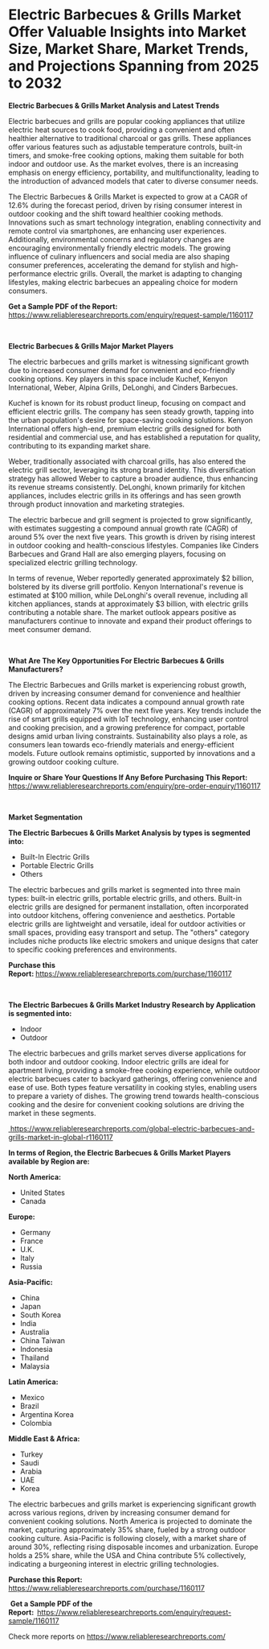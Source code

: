 <p><h1>Electric Barbecues & Grills Market Offer Valuable Insights into Market Size, Market Share, Market Trends, and Projections Spanning from 2025 to 2032</h1></p><p><strong>Electric Barbecues & Grills Market Analysis and Latest Trends</strong></p>
<p><p>Electric barbecues and grills are popular cooking appliances that utilize electric heat sources to cook food, providing a convenient and often healthier alternative to traditional charcoal or gas grills. These appliances offer various features such as adjustable temperature controls, built-in timers, and smoke-free cooking options, making them suitable for both indoor and outdoor use. As the market evolves, there is an increasing emphasis on energy efficiency, portability, and multifunctionality, leading to the introduction of advanced models that cater to diverse consumer needs.</p><p>The Electric Barbecues & Grills Market is expected to grow at a CAGR of 12.6% during the forecast period, driven by rising consumer interest in outdoor cooking and the shift toward healthier cooking methods. Innovations such as smart technology integration, enabling connectivity and remote control via smartphones, are enhancing user experiences. Additionally, environmental concerns and regulatory changes are encouraging environmentally friendly electric models. The growing influence of culinary influencers and social media are also shaping consumer preferences, accelerating the demand for stylish and high-performance electric grills. Overall, the market is adapting to changing lifestyles, making electric barbecues an appealing choice for modern consumers.</p></p>
<p><strong>Get a Sample PDF of the Report:&nbsp;</strong> <a href="https://www.reliableresearchreports.com/enquiry/request-sample/1160117?utm_campaign=3315&utm_medium=2&utm_source=Github&utm_content=ia&utm_term=22032025&utm_id=electric-barbecues-grills">https://www.reliableresearchreports.com/enquiry/request-sample/1160117</a></p>
<p>&nbsp;</p>
<p><strong>Electric Barbecues & Grills Major Market Players</strong></p>
<p><p>The electric barbecues and grills market is witnessing significant growth due to increased consumer demand for convenient and eco-friendly cooking options. Key players in this space include Kuchef, Kenyon International, Weber, Alpina Grills, DeLonghi, and Cinders Barbecues.</p><p>Kuchef is known for its robust product lineup, focusing on compact and efficient electric grills. The company has seen steady growth, tapping into the urban population's desire for space-saving cooking solutions. Kenyon International offers high-end, premium electric grills designed for both residential and commercial use, and has established a reputation for quality, contributing to its expanding market share.</p><p>Weber, traditionally associated with charcoal grills, has also entered the electric grill sector, leveraging its strong brand identity. This diversification strategy has allowed Weber to capture a broader audience, thus enhancing its revenue streams consistently. DeLonghi, known primarily for kitchen appliances, includes electric grills in its offerings and has seen growth through product innovation and marketing strategies.</p><p>The electric barbecue and grill segment is projected to grow significantly, with estimates suggesting a compound annual growth rate (CAGR) of around 5% over the next five years. This growth is driven by rising interest in outdoor cooking and health-conscious lifestyles. Companies like Cinders Barbecues and Grand Hall are also emerging players, focusing on specialized electric grilling technology.</p><p>In terms of revenue, Weber reportedly generated approximately $2 billion, bolstered by its diverse grill portfolio. Kenyon International's revenue is estimated at $100 million, while DeLonghi's overall revenue, including all kitchen appliances, stands at approximately $3 billion, with electric grills contributing a notable share. The market outlook appears positive as manufacturers continue to innovate and expand their product offerings to meet consumer demand.</p></p>
<p>&nbsp;</p>
<p><strong>What Are The Key Opportunities For Electric Barbecues & Grills Manufacturers?</strong></p>
<p><p>The Electric Barbecues and Grills market is experiencing robust growth, driven by increasing consumer demand for convenience and healthier cooking options. Recent data indicates a compound annual growth rate (CAGR) of approximately 7% over the next five years. Key trends include the rise of smart grills equipped with IoT technology, enhancing user control and cooking precision, and a growing preference for compact, portable designs amid urban living constraints. Sustainability also plays a role, as consumers lean towards eco-friendly materials and energy-efficient models. Future outlook remains optimistic, supported by innovations and a growing outdoor cooking culture.</p></p>
<p><strong>Inquire or Share Your Questions If Any Before Purchasing This Report:</strong> <a href="https://www.reliableresearchreports.com/enquiry/pre-order-enquiry/1160117?utm_campaign=3315&utm_medium=2&utm_source=Github&utm_content=ia&utm_term=22032025&utm_id=electric-barbecues-grills">https://www.reliableresearchreports.com/enquiry/pre-order-enquiry/1160117</a></p>
<p>&nbsp;</p>
<p><strong>Market Segmentation</strong></p>
<p><strong>The Electric Barbecues & Grills Market Analysis by types is segmented into:</strong></p>
<p><ul><li>Built-In Electric Grills</li><li>Portable Electric Grills</li><li>Others</li></ul></p>
<p><p>The electric barbecues and grills market is segmented into three main types: built-in electric grills, portable electric grills, and others. Built-in electric grills are designed for permanent installation, often incorporated into outdoor kitchens, offering convenience and aesthetics. Portable electric grills are lightweight and versatile, ideal for outdoor activities or small spaces, providing easy transport and setup. The "others" category includes niche products like electric smokers and unique designs that cater to specific cooking preferences and environments.</p></p>
<p><strong>Purchase this Report:&nbsp;</strong><a href="https://www.reliableresearchreports.com/purchase/1160117?utm_campaign=3315&utm_medium=2&utm_source=Github&utm_content=ia&utm_term=22032025&utm_id=electric-barbecues-grills">https://www.reliableresearchreports.com/purchase/1160117</a></p>
<p>&nbsp;</p>
<p><strong>The Electric Barbecues & Grills Market Industry Research by Application is segmented into:</strong></p>
<p><ul><li>Indoor</li><li>Outdoor</li></ul></p>
<p><p>The electric barbecues and grills market serves diverse applications for both indoor and outdoor cooking. Indoor electric grills are ideal for apartment living, providing a smoke-free cooking experience, while outdoor electric barbecues cater to backyard gatherings, offering convenience and ease of use. Both types feature versatility in cooking styles, enabling users to prepare a variety of dishes. The growing trend towards health-conscious cooking and the desire for convenient cooking solutions are driving the market in these segments.</p></p>
<p><a href="https://www.reliableresearchreports.com/global-electric-barbecues-and-grills-market-in-global-r1160117?utm_campaign=3315&utm_medium=2&utm_source=Github&utm_content=ia&utm_term=22032025&utm_id=electric-barbecues-grills">&nbsp;https://www.reliableresearchreports.com/global-electric-barbecues-and-grills-market-in-global-r1160117</a></p>
<p><strong>In terms of Region, the Electric Barbecues & Grills Market Players available by Region are:</strong></p>
<p>
    <p> <strong> North America: </strong>
        <ul>
            <li>United States</li>
            <li>Canada</li>
        </ul>
        </p> 
    <p> <strong> Europe: </strong>
        <ul>
            <li>Germany</li>
            <li>France</li>
            <li>U.K.</li>
            <li>Italy</li>
            <li>Russia</li>
        </ul>
        </p> 
    <p> <strong> Asia-Pacific: </strong>
        <ul>
            <li>China</li>
            <li>Japan</li>
            <li>South Korea</li>
            <li>India</li>
            <li>Australia</li>
            <li>China Taiwan</li>
            <li>Indonesia</li>
            <li>Thailand</li>
            <li>Malaysia</li>
        </ul>
        </p> 
    <p> <strong> Latin America: </strong>
        <ul>
            <li>Mexico</li>
            <li>Brazil</li>
            <li>Argentina Korea</li>
            <li>Colombia</li>
        </ul>
        </p> 
    <p> <strong> Middle East & Africa: </strong>
        <ul>
            <li>Turkey</li>
            <li>Saudi</li>
            <li>Arabia</li>
            <li>UAE</li>
            <li>Korea</li>
        </ul>
    </p>
    </p>
<p><p>The electric barbecues and grills market is experiencing significant growth across various regions, driven by increasing consumer demand for convenient cooking solutions. North America is projected to dominate the market, capturing approximately 35% share, fueled by a strong outdoor cooking culture. Asia-Pacific is following closely, with a market share of around 30%, reflecting rising disposable incomes and urbanization. Europe holds a 25% share, while the USA and China contribute 5% collectively, indicating a burgeoning interest in electric grilling technologies.</p></p>
<p><strong>Purchase this Report: </strong><a href="https://www.reliableresearchreports.com/purchase/1160117?utm_campaign=3315&utm_medium=2&utm_source=Github&utm_content=ia&utm_term=22032025&utm_id=electric-barbecues-grills">https://www.reliableresearchreports.com/purchase/1160117</a></p>
<p>&nbsp;<strong>Get a Sample PDF of the Report:&nbsp;&nbsp;</strong><a href="https://www.reliableresearchreports.com/enquiry/request-sample/1160117?utm_campaign=3315&utm_medium=2&utm_source=Github&utm_content=ia&utm_term=22032025&utm_id=electric-barbecues-grills">https://www.reliableresearchreports.com/enquiry/request-sample/1160117</a></p>
<p><strong></strong></p>
<p>Check more reports on <a href="https://www.reliableresearchreports.com/?utm_campaign=3315&utm_medium=2&utm_source=Github&utm_content=ia&utm_term=22032025&utm_id=electric-barbecues-grills">https://www.reliableresearchreports.com/</a></p>